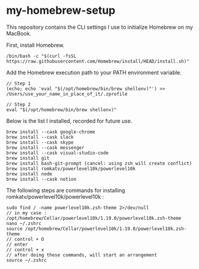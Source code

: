 # my-homebrew-setup
This repository contains the CLI settings I use to initialize Homebrew on my MacBook.

First, install Homebrew.
```
/bin/bash -c "$(curl -fsSL https://raw.githubusercontent.com/Homebrew/install/HEAD/install.sh)"
```
Add the Homebrew execution path to your PATH environment variable.
```
// Step 1
(echo; echo 'eval "$(/opt/homebrew/bin/brew shellenv)"') >> /Users/use_your_name_in_place_of_it/.zprofile

// Step 2
eval "$(/opt/homebrew/bin/brew shellenv)"
```
Below is the list I installed, recorded for future use.
```
brew install --cask google-chrome
brew install --cask slack
brew install --cask skype
brew install --cask messenger
brew install --cask visual-studio-code
brew install git
brew install bash-git-prompt (cancel: using zsh will create conflict)
brew install romkatv/powerlevel10k/powerlevel10k
brew install node
brew install --cask notion
```
The following steps are commands for installing romkatv/powerlevel10k/powerlevel10k :
```
sudo find / -name powerlevel10k.zsh-theme 2>/dev/null
// in my case : /opt/homebrew/Cellar/powerlevel10k/1.19.0/powerlevel10k.zsh-theme
nano ~/.zshrc
source /opt/homebrew/Cellar/powerlevel10k/1.19.0/powerlevel10k.zsh-theme
// control + O
// enter
// control + x
// after doing these commands, will start an arrangement
source ~/.zshrc
```
